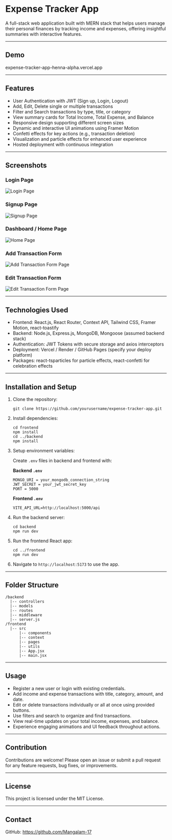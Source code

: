# Expense Tracker App

A full-stack web application built with MERN stack that helps users manage their personal finances by tracking income and expenses, offering insightful summaries with interactive features.

---

## Demo

expense-tracker-app-henna-alpha.vercel.app

---

## Features

- User Authentication with JWT (Sign up, Login, Logout)
- Add, Edit, Delete single or multiple transactions
- Filter and Search transactions by type, title, or category
- View summary cards for Total Income, Total Expense, and Balance
- Responsive design supporting different screen sizes
- Dynamic and interactive UI animations using Framer Motion
- Confetti effects for key actions (e.g., transaction deletion)
- Visualization and particle effects for enhanced user experience
- Hosted deployment with continuous integration

---

## Screenshots

### Login Page

![Login Page](https://github.com/Mangalam-17/Expense-Tracker-App/blob/fbf11b631339e4b3e99bfcf74ceb134b3664e773/Screenshots/LoginPage.png)

### Signup Page

![Signup Page](https://github.com/Mangalam-17/Expense-Tracker-App/blob/fbf11b631339e4b3e99bfcf74ceb134b3664e773/Screenshots/SingupPage.png)

### Dashboard / Home Page

![Home Page](https://github.com/Mangalam-17/Expense-Tracker-App/blob/fbf11b631339e4b3e99bfcf74ceb134b3664e773/Screenshots/HomePage.png)

### Add Transaction Form

![Add Transaction Form Page](https://github.com/Mangalam-17/Expense-Tracker-App/blob/fbf11b631339e4b3e99bfcf74ceb134b3664e773/Screenshots/AddTransaction.png)

### Edit Transaction Form

![Edit Transaction Form Page](https://github.com/Mangalam-17/Expense-Tracker-App/blob/fbf11b631339e4b3e99bfcf74ceb134b3664e773/Screenshots/EditTransaction.png)

---

## Technologies Used

- Frontend: React.js, React Router, Context API, Tailwind CSS, Framer Motion, react-toastify
- Backend: Node.js, Express.js, MongoDB, Mongoose (assumed backend stack)
- Authentication: JWT Tokens with secure storage and axios interceptors
- Deployment: Vercel / Render / GitHub Pages (specify your deploy platform)
- Packages: react-tsparticles for particle effects, react-confetti for celebration effects

---

## Installation and Setup

1. Clone the repository:

   ```
   git clone https://github.com/yourusername/expense-tracker-app.git
   ```

2. Install dependencies:

   ```
   cd frontend
   npm install
   cd ../backend
   npm install
   ```

3. Setup environment variables:

   Create `.env` files in backend and frontend with:

   **Backend `.env`**

   ```
   MONGO_URI = your_mongodb_connection_string
   JWT_SECRET = your_jwt_secret_key
   PORT = 5000
   ```

   **Frontend `.env`**

   ```
   VITE_API_URL=http://localhost:5000/api
   ```

4. Run the backend server:

   ```
   cd backend
   npm run dev
   ```

5. Run the frontend React app:

   ```
   cd ../frontend
   npm run dev
   ```

6. Navigate to `http://localhost:5173` to use the app.

---

## Folder Structure

```
/backend
  |-- controllers
  |-- models
  |-- routes
  |-- middleware
  |-- server.js
/frontend
  |-- src
      |-- components
      |-- context
      |-- pages
      |-- utils
      |-- App.jsx
      |-- main.jsx
```

---

## Usage

- Register a new user or login with existing credentials.
- Add income and expense transactions with title, category, amount, and date.
- Edit or delete transactions individually or all at once using provided buttons.
- Use filters and search to organize and find transactions.
- View real-time updates on your total income, expenses, and balance.
- Experience engaging animations and UI feedback throughout actions.

---

## Contribution

Contributions are welcome! Please open an issue or submit a pull request for any feature requests, bug fixes, or improvements.

---

## License

This project is licensed under the MIT License.

---

## Contact

GitHub: https://github.com/Mangalam-17
